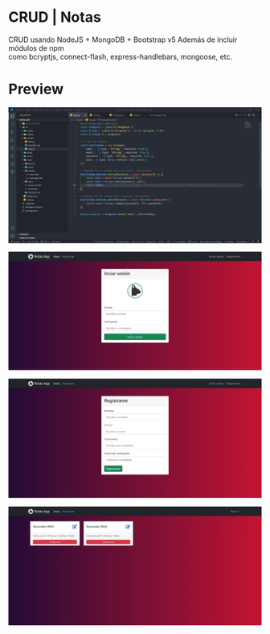 # CRUD | Notas

CRUD usando NodeJS + MongoDB + Bootstrap v5 Además de incluir módulos de npm <br>
como bcryptjs, connect-flash, express-handlebars, mongoose, etc.

# Preview

![Preview 0](source/preview00.jpg)

![Preview 1](/source/preview01.jpg)

![Preview 2](/source/preview02.jpg)

![Preview 3](/source/preview03.jpg)
